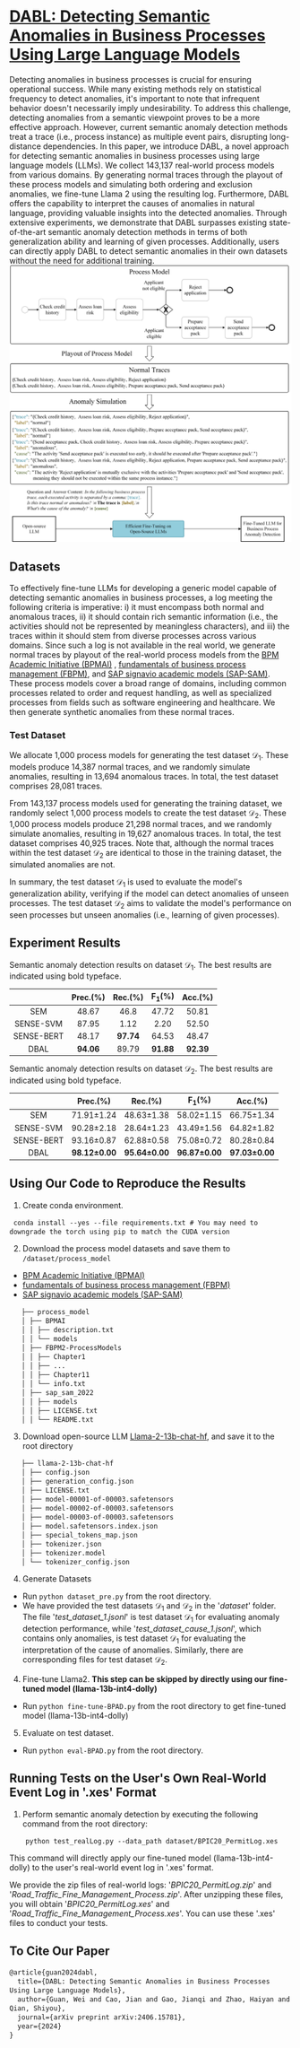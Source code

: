 # [DABL: Detecting Semantic Anomalies in Business Processes Using Large Language Models](https://arxiv.org/abs/2406.15781)

Detecting anomalies in business processes is crucial for ensuring operational success. While many existing methods rely
on statistical frequency to detect anomalies, it's important to note that infrequent behavior doesn't necessarily imply
undesirability. To address this challenge, detecting anomalies from a semantic viewpoint proves to be a more effective
approach. However, current semantic anomaly detection methods treat a trace (i.e., process instance) as multiple event
pairs, disrupting long-distance dependencies. In this paper, we introduce DABL, a novel approach for detecting semantic
anomalies in business processes using large language models (LLMs). We collect 143,137 real-world process models from
various domains. By generating normal traces through the playout of these process models and simulating both ordering
and exclusion anomalies, we fine-tune Llama 2 using the resulting log. Furthermore, DABL offers the capability to
interpret the causes of anomalies in natural language, providing valuable insights into the detected anomalies. Through
extensive experiments, we demonstrate that DABL surpasses existing state-of-the-art semantic anomaly detection methods
in terms of both generalization ability and learning of given processes. Additionally, users can directly apply DABL to
detect semantic anomalies in their own datasets without the need for additional training.
![](overall.png)

## Datasets

To effectively fine-tune LLMs for developing a generic model capable of detecting semantic anomalies in business
processes, a log meeting the following criteria is imperative: i) it must encompass both normal and anomalous traces,
ii) it should contain rich semantic information (i.e., the activities should not be represented by meaningless
characters), and iii) the traces within it should stem from diverse processes across various domains. Since such a log
is not available in the real world, we generate normal traces by playout of the real-world process models from
the [BPM Academic Initiative (BPMAI)](https://zenodo.org/records/3758705)
, [fundamentals of business process management (FBPM)](http://fundamentals-of-bpm.org/process-model-collections/),
and [SAP signavio academic models (SAP-SAM)](https://zenodo.org/records/7012043). These process models cover a broad
range of domains, including common processes related to order and request handling, as well as specialized processes
from fields such as software engineering and healthcare. We then generate synthetic anomalies from these normal traces.

### Test Dataset

We allocate 1,000 process models for generating the test dataset $\mathcal{D}_1$. These models produce 14,387 normal
traces, and we randomly simulate anomalies, resulting in 13,694 anomalous traces. In total, the test dataset comprises
28,081 traces.

From 143,137 process models used for generating the training dataset, we randomly select 1,000 process models to create
the test dataset $\mathcal{D}_2$. These 1,000 process models produce 21,298 normal traces, and we randomly simulate
anomalies, resulting in 19,627 anomalous traces. In total, the test dataset comprises 40,925 traces. Note that, although
the normal traces within the test dataset $\mathcal{D}_2$ are identical to those in the training dataset, the simulated
anomalies are not.

In summary, the test dataset $\mathcal{D}_1$ is used to evaluate the model's generalization ability, verifying if the
model can detect anomalies of unseen processes. The test dataset $\mathcal{D}_2$ aims to validate the model's
performance on seen processes but unseen anomalies (i.e., learning of given processes).

## Experiment Results

Semantic anomaly detection results on dataset $\mathcal{D}_1$. The best results are indicated using bold typeface.

|            | Prec.(\%) | Rec.(\%)  | F$_1$(\%) | Acc.(\%)  |
|:----------:|:---------:|:---------:|:---------:|:---------:|
| SEM        |   48.67   |   46.8    |   47.72   |   50.81   |
| SENSE-SVM  |   87.95   |   1.12    |   2.20    |   52.50   |
| SENSE-BERT |   48.17   | **97.74** |   64.53   |   48.47   |
| DBAL       | **94.06** |   89.79   | **91.88** | **92.39** |

Semantic anomaly detection results on dataset $\mathcal{D}_2$. The best results are indicated using bold typeface.

|            |   Prec.(\%)    |    Rec.(\%)    |   F$_1$(\%)    |    Acc.(\%)    |
|:----------:|:--------------:|:--------------:|:--------------:|:--------------:|
| SEM        |   71.91±1.24   |   48.63±1.38   |   58.02±1.15   |   66.75±1.34   |
| SENSE-SVM  |   90.28±2.18   |   28.64±1.23   |   43.49±1.56   |   64.82±1.82   |
| SENSE-BERT |   93.16±0.87   |   62.88±0.58   |   75.08±0.72   |   80.28±0.84   |
| DBAL       | **98.12±0.00** | **95.64±0.00** | **96.87±0.00** | **97.03±0.00** |

## Using Our Code to Reproduce the Results


1. Create conda environment.  

```
 conda install --yes --file requirements.txt # You may need to downgrade the torch using pip to match the CUDA version
```

2. Download the process model datasets and save them to `/dataset/process_model`

- [BPM Academic Initiative (BPMAI)](https://zenodo.org/records/3758705)
- [fundamentals of business process management (FBPM)](http://fundamentals-of-bpm.org/process-model-collections/)
- [SAP signavio academic models (SAP-SAM)](https://zenodo.org/records/7012043)

```
   ├── process_model      
   │ ├── BPMAI
   │ │ ├── description.txt 
   │ │ └── models
   │ ├── FBPM2-ProcessModels
   │ │ ├── Chapter1 
   │ │ ├── ...
   │ │ ├── Chapter11
   │ │ └── info.txt
   │ ├── sap_sam_2022
   │ │ ├── models
   │ │ ├── LICENSE.txt
   │ │ └── README.txt
```

3. Download open-source LLM [Llama-2-13b-chat-hf](https://huggingface.co/meta-llama/Llama-2-13b-chat-hf/tree/main), and
   save it to the root directory

```
   ├── llama-2-13b-chat-hf
   │ ├── config.json
   │ ├── generation_config.json
   │ ├── LICENSE.txt
   │ ├── model-00001-of-00003.safetensors
   │ ├── model-00002-of-00003.safetensors
   │ ├── model-00003-of-00003.safetensors
   │ ├── model.safetensors.index.json
   │ ├── special_tokens_map.json
   │ ├── tokenizer.json
   │ ├── tokenizer.model
   │ └── tokenizer_config.json
```

4. Generate Datasets
- Run ```python dataset_pre.py``` from the root directory.
- We have provided the test datasets $\mathcal{D}_1$ and $\mathcal{D}_2$ in the '_dataset_' folder. 
The file '_test_dataset_1.jsonl_' is test dataset $\mathcal{D}_1$ for evaluating anomaly detection performance, while '_test_dataset_cause_1.jsonl_', which contains only anomalies, is test dataset $\mathcal{D}_1$ for evaluating the interpretation of the cause of anomalies.
Similarly, there are corresponding files for test dataset $\mathcal{D}_2$.

4. Fine-tune Llama2. **This step can be skipped by directly using our fine-tuned model (llama-13b-int4-dolly)** 
- Run ```python fine-tune-BPAD.py``` from the root directory to get fine-tuned model (llama-13b-int4-dolly) 

5. Evaluate on test dataset.
- Run ```python eval-BPAD.py``` from the root directory. 

## Running Tests on the User's Own Real-World Event Log in '.xes' Format

1. Perform semantic anomaly detection by executing the following command from the root directory:

```
    python test_realLog.py --data_path dataset/BPIC20_PermitLog.xes
```

This command will directly apply our fine-tuned model (llama-13b-int4-dolly) to the user's real-world event log in '.xes' format.

We provide the zip files of real-world logs: '_BPIC20_PermitLog.zip_' and '_Road_Traffic_Fine_Management_Process.zip_'. 
After unzipping these files, you will obtain '_BPIC20_PermitLog.xes_' and '_Road_Traffic_Fine_Management_Process.xes_'. 
You can use these '.xes' files to conduct your tests.


## To Cite Our Paper
```
@article{guan2024dabl,
  title={DABL: Detecting Semantic Anomalies in Business Processes Using Large Language Models},
  author={Guan, Wei and Cao, Jian and Gao, Jianqi and Zhao, Haiyan and Qian, Shiyou},
  journal={arXiv preprint arXiv:2406.15781},
  year={2024}
}
```